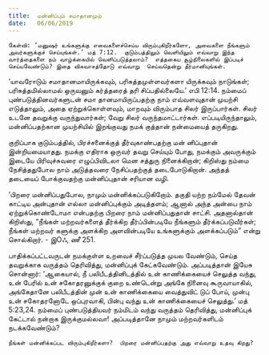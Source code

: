 ```yaml
---
title:  மன்னிப்பும் சமாதானமும்
date:   06/06/2019
---
```


`கேள்வி: ‘மனுஷர் உங்களுக்கு எவைகளைச்செய்ய விரும்புகிறீர்களோ, அவைகளை நீங்களும் அவர்களுக்குச் செய்யுங்கள்.’ மத் 7:12.  குடும்பத்திலும் வெளியிலும் எவ்வாறு இந்த வார்த்தைகளை நம் வாழ்க்கையில் வெளிப்படுத்தலாம்?  எத்தகைய சூழ்நிலைகளில் இப்படிச் செய்யவேண்டும்? இதை விசுவாசத்தோடு எவ்வாறு  செய்வதென்று தீர்மானியுங்கள்.`

‘யாவரோடும் சமாதானமாயிருக்கவும், பரிசுத்தமுள்ளவர்களா யிருக்கவும் நாடுங்கள்; பரிசுத்தமில்லாமல் ஒருவனும் கர்த்தரைத் தரி சிப்பதில்லையே.’ எபி 12:14.  நம்மைப் புண்படுத்தினவர்களுடன் சமா தானமாயிருப்பதற்கு நாம் எவ்வளவுதான் முயற்சி எடுத்தாலும், அதை ஏற்றுக்கொள்ளவும், மாறவும் விரும்பாத சிலர் இருப்பார்கள்.  சிலர் உடனே தவறுக்கு வருந்துவார்கள்; வேறு சிலர் வருந்தமாட்டார்கள்.  எப்படியிருந்தாலும், மன்னிப்பதற்கான முயற்சியில் இறங்குவது நமக் குத்தான் நன்மையைத் தருகிறது.

குறிப்பாக குடும்பத்தில், பிரச்சனைக்குத் தீர்வுகாண்பதற்கு மன் னிப்புதான் இன்றியமையாதது.  நமக்கு எதிராக ஒருவர் தவறு செய்யும் போது, நமக்கும் அவருக்கும் இடையே பிரிவுச்சுவரை எழுப்பிவிடலா மென சத்துரு நினைக்கிறான்; கிறிஸ்து நம்மை நேசித்ததுபோல நாம் அடுத்தவரை நேசிப்பதற்குத் தடைபோடுகிறான்.  அந்தத் தடையைப் போக்குவதற்கு மன்னிப்புதான் சரியான வழி.

‘பிறரை மன்னிப்பதுபோல, நாமும் மன்னிக்கப்படுகிறோம்.  தகுதி யற்ற நம்மேல் தேவன் காட்டிய அன்புதான் எல்லா மன்னிப்புக்கும் அடித்தளம்; ஆனால் அந்த அன்பை நாம் ஏற்றுக்கொண்டோமா என்பதற்கு பிறரை நாம் மன்னிப்பதுதான் சாட்சி.  அதனால்தான் கிறிஸ்து, “நீங்கள் மற்றவர்களைத் தீர்க்கிற தீர்ப்பின்படியே நீங்களும் தீர்க்கப்படுவீர்கள்; நீங்கள் மற்றவர் களுக்கு அளக்கிற அளவின்படியே உங்களுக்கும் அளக்கப்படும்” என்று சொல்கிறார். - இOஃ, ணீ 251.

பாதிக்கப்பட்டவருடன் நமக்குள்ள உறவைச் சீர்ப்படுத்த முயல வேண்டும், செய்த தவறுக்காக வருத்தம் தெரிவித்து, மன்னிப்புக் கேட்கவேண்டும்.  அப்படித்தான் இயேசு சொன்னார்: ‘ஆகையால், நீ பலிபீடத்தினிடத்தில் உன் காணிக்கையைச் செலுத்த வந்து, உன் பேரில் உன் சகோதரனுக்குக் குறை உண்டென்று அங்கே நினைவு கூருவாயாகில், அங்கேதானே பலிபீடத்தின் முன் உன் காணிக்கையை வைத்துவிட் டுப் போய், முன்பு உன் சகோதரனோடே ஒப்புரவாகி, பின்பு வந்து உன் காணிக்கையைச் செலுத்து.’ மத் 5:23,24. நம்மைப் புண்படுத்தியவர் நம்மிடம் வந்து வருத்தம் தெரிவித்து, மன்னிப்புக் கேட்டால் நன்றாக இருக்குமல்லவா!  அப்படித்தானே நாமும் மற்றவர்களிடம் நடக்கவேண்டும்?

`நீங்கள் மன்னிக்கப்பட விரும்புகிறீர்களா?  பிறரை மன்னிப்பதற்கு அது எவ்வாறு உதவு கிறது?`